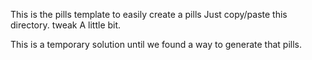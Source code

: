 This is the pills template to easily create a pills
Just copy/paste this directory. tweak A little bit.

This is a temporary solution until we found a way to generate that pills.
